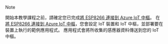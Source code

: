 > [!NOTE]
> 開始本教學課程之前，請確定您已完成[將 ESP8266 連接到 Azure IoT 中樞](../articles/iot-hub/iot-hub-arduino-huzzah-esp8266-get-started.md)。 在[將 ESP8266 連接到 Azure IoT 中樞](../articles/iot-hub/iot-hub-arduino-huzzah-esp8266-get-started.md)，您會設定 IoT 裝置和 IoT 中樞，並部署要在裝置上執行的範例應用程式。 應用程式會將所收集的感應器資料傳送到您的 IoT 中樞。
